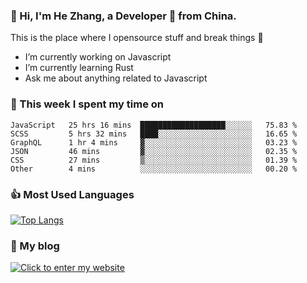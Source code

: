 ### 👋 Hi, I'm He Zhang, a Developer 🚀 from China.

This is the place where I opensource stuff and break things :rofl:

- I’m currently working on Javascript
- I’m currently learning Rust
- Ask me about anything related to Javascript

### 💪 This week I spent my time on 
<!--START_SECTION:waka-->

```text
JavaScript   25 hrs 16 mins  ███████████████████░░░░░░   75.83 %
SCSS         5 hrs 32 mins   ████░░░░░░░░░░░░░░░░░░░░░   16.65 %
GraphQL      1 hr 4 mins     ▓░░░░░░░░░░░░░░░░░░░░░░░░   03.23 %
JSON         46 mins         ▓░░░░░░░░░░░░░░░░░░░░░░░░   02.35 %
CSS          27 mins         ▒░░░░░░░░░░░░░░░░░░░░░░░░   01.39 %
Other        4 mins          ░░░░░░░░░░░░░░░░░░░░░░░░░   00.20 %
```

<!--END_SECTION:waka-->

### 👍 Most Used Languages
[![Top Langs](https://github-readme-stats.vercel.app/api/top-langs/?username=zhanghecool&layout=compact)](https://zhanghe.cool)

### 🌈 My blog 
[![Click to enter my website](https://cdn.jsdelivr.net/gh/zhanghecool/assets/images/gif/zhanghecools.gif)](https://zhanghe.cool)
